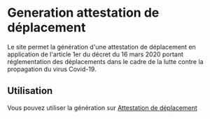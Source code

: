 # Generation attestation de déplacement

Le site permet la génération d'une attestation de déplacement en application de l'article 1er du décret du 16 mars 2020 portant réglementation des déplacements dans le cadre de la lutte contre la propagation du virus Covid-19.

## Utilisation

Vous pouvez utiliser la génération sur [Attestation de déplacement](https://www.jordanpelluard.fr/attestation_deplacement/)